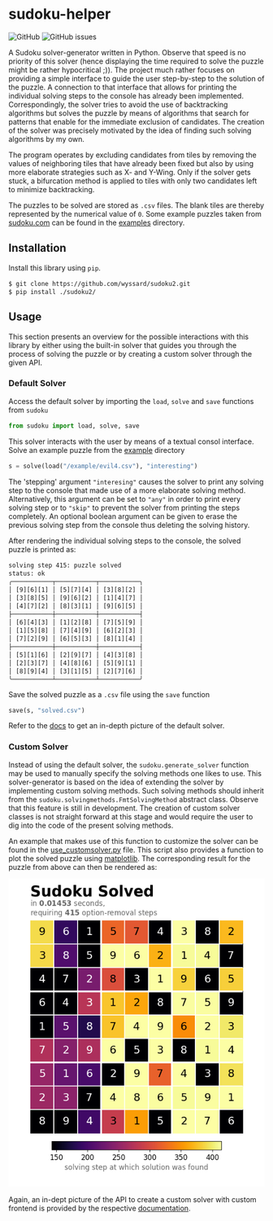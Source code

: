 # sudoku-helper

![GitHub](https://img.shields.io/github/license/wyssard/sudoku2) 
![GitHub issues](https://img.shields.io/github/issues/wyssard/sudoku2)


A Sudoku solver-generator written in Python. Observe that speed is no priority of this solver (hence displaying the time required to solve the puzzle might be rather hypocritical ;)). The project much rather focuses on providing a simple interface to guide the user step-by-step to the solution of the puzzle. A connection to that interface that allows for printing the individual solving steps to the console has already been implemented. Correspondingly, the solver tries to avoid the use of backtracking algorithms but solves the puzzle by means of algorithms that search for patterns that enable for the immediate exclusion of candidates. The creation of the solver was precisely motivated by the idea of finding such solving algorithms by my own.

The program operates by excluding candidates from tiles by removing the values of neighboring tiles that have already been fixed but also by using more elaborate strategies such as X- and Y-Wing. Only if the solver gets stuck, a bifurcation method is applied to tiles with only two candidates left to minimize backtracking. 

The puzzles to be solved are stored as `.csv` files. The blank tiles are thereby represented by the numerical value of `0`. Some example puzzles taken from [sudoku.com](https://www.sudoku.com) can be found in the [examples](/examples/) directory.



## Installation

Install this library using `pip`.

```shell
$ git clone https://github.com/wyssard/sudoku2.git
$ pip install ./sudoku2/
```

## Usage

This section presents an overview for the possible interactions with this library by either using the built-in solver that guides you through the process of solving the puzzle or by creating a custom solver through the given API.

### Default Solver

Access the default solver by importing the `load`, `solve` and `save` functions from `sudoku`

```python
from sudoku import load, solve, save 
```

This solver interacts with the user by means of a textual consol interface. Solve an example puzzle from the [example](/examples/) directory

```python
s = solve(load("/example/evil4.csv"), "interesting")
```

The 'stepping' argument `"interesing"` causes the solver to print any solving step to the console that made use of a more elaborate solving method. Alternatively, this argument can be set to `"any"` in order to print every solving step or to `"skip"` to prevent the solver from printing the steps completely. An optional boolean argument can be given to erase the previous solving step from the console thus deleting the solving history.

After rendering the individual solving steps to the console, the solved puzzle is printed as:

```shell 
solving step 415: puzzle solved
status: ok
╭───────────┬───────────┬───────────╮
│ [9][6][1] │ [5][7][4] │ [3][8][2] │
│ [3][8][5] │ [9][6][2] │ [1][4][7] │
│ [4][7][2] │ [8][3][1] │ [9][6][5] │
├───────────┼───────────┼───────────┤
│ [6][4][3] │ [1][2][8] │ [7][5][9] │
│ [1][5][8] │ [7][4][9] │ [6][2][3] │
│ [7][2][9] │ [6][5][3] │ [8][1][4] │
├───────────┼───────────┼───────────┤
│ [5][1][6] │ [2][9][7] │ [4][3][8] │
│ [2][3][7] │ [4][8][6] │ [5][9][1] │
│ [8][9][4] │ [3][1][5] │ [2][7][6] │
╰───────────┴───────────┴───────────╯
```

Save the solved puzzle as a `.csv` file using the `save` function

```python
save(s, "solved.csv")
```

Refer to the [docs](/docs/custom_solver.md) to get an in-depth picture of the default solver.

### Custom Solver

Instead of using the default solver, the `sudoku.generate_solver` function may be used to manually specify the solving methods one likes to use. This solver-generator is based on the idea of extending the solver by implementing custom solving methods. Such solving methods should inherit from the `sudoku.solvingmethods.FmtSolvingMethod` abstract class. Observe that this feature is still in development. The creation of custom solver classes is not straight forward at this stage and would require the user to dig into the code of the present solving methods.

An example that makes use of this function to customize the solver can be found in the [use_customsolver.py](use/use_customsolver.py) file. This script also provides a function to plot the solved puzzle using [matplotlib](https://github.com/matplotlib/matplotlib). The corresponding result for the puzzle from above can then be rendered as:

![solved.png](img/solved.png)

Again, an in-dept picture of the API to create a custom solver with custom frontend is provided by the respective [documentation](docs/custom_solver.md).
